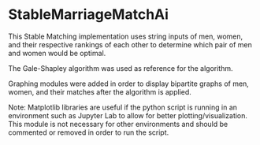 # StableMarriageMatchAi

This Stable Matching implementation uses string inputs of men, women, and their respective rankings of each other to determine which pair of men and women would be optimal.

The Gale-Shapley algorithm was used as reference for the algorithm. 

Graphing modules were added in order to display bipartite graphs of men, women, and their matches after the algorithm is applied. 

Note: Matplotlib libraries are useful if the python script is running in an environment such as Jupyter Lab to allow for better plotting/visualization. This module is not necessary for other environments and should be commented or removed in order to run the script.
